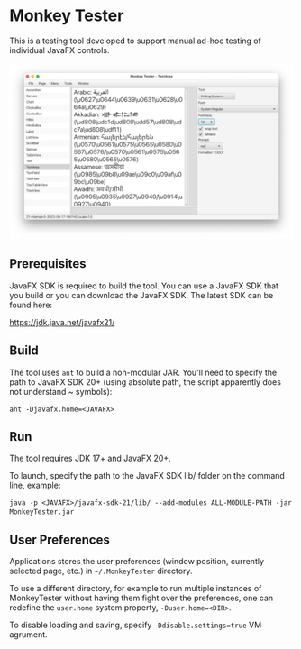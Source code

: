 # Monkey Tester

This is a testing tool developed to support manual ad-hoc testing of individual JavaFX controls.

![screenshot](doc/screenshot.png)


## Prerequisites

JavaFX SDK is required to build the tool.  You can use a JavaFX SDK that you build or you can download the JavaFX SDK.
The latest SDK can be found here:

https://jdk.java.net/javafx21/


## Build

The tool uses `ant` to build a non-modular JAR.  You'll need to specify the path to JavaFX SDK 20+
(using absolute path, the script apparently does not understand ~ symbols):
```
ant -Djavafx.home=<JAVAFX>
```


## Run

The tool requires JDK 17+ and JavaFX 20+.

To launch, specify the path to the JavaFX SDK lib/ folder on the command line, example:

```
java -p <JAVAFX>/javafx-sdk-21/lib/ --add-modules ALL-MODULE-PATH -jar MonkeyTester.jar
```


## User Preferences

Applications stores the user preferences (window position, currently selected page, etc.) in `~/.MonkeyTester` directory.

To use a different directory, for example to run multiple instances of MonkeyTester without
having them fight over the preferences, one can redefine the `user.home` system property,
`-Duser.home=<DIR>`.

To disable loading and saving, specify `-Ddisable.settings=true` VM agrument.


